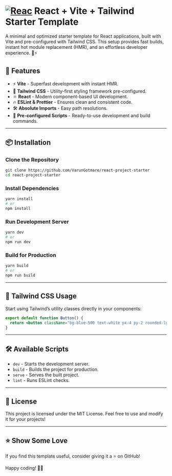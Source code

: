 # [![Reac](https://skillicons.dev/icons?i=react)](https://skillicons.dev) React + Vite + Tailwind Starter Template

A minimal and optimized starter template for React applications, built with Vite and pre-configured with Tailwind CSS. This setup provides fast builds, instant hot module replacement (HMR), and an effortless developer experience. 🎨⚡

&#x20;  &#x20;

## 📌 Features

- ⚡ **Vite** - Superfast development with instant HMR.
- 🎨 **Tailwind CSS** - Utility-first styling framework pre-configured.
- ⚛️ **React** - Modern component-based UI development.
- 🔥 **ESLint & Prettier** - Ensures clean and consistent code.
- 🛠️ **Absolute Imports** - Easy path resolutions.
- 📄 **Pre-configured Scripts** - Ready-to-use development and build commands.

---

## 📦 Installation

### Clone the Repository

```sh
git clone https://github.com/VarunGotmare/react-project-starter
cd react-project-starter
```

### Install Dependencies

```sh
yarn install
# or
npm install
```

### Run Development Server

```sh
yarn dev
# or
npm run dev
```

### Build for Production

```sh
yarn build
# or
npm run build
```

---

## 🎨 Tailwind CSS Usage

Start using Tailwind’s utility classes directly in your components:

```jsx
export default function Button() {
  return <button className="bg-blue-500 text-white px-4 py-2 rounded-lg">Click Me</button>;
}
```

---

## 🛠️ Available Scripts

- `dev` - Starts the development server.
- `build` - Builds the project for production.
- `serve` - Serves the built project.
- `lint` - Runs ESLint checks.

---

## 📜 License

This project is licensed under the MIT License. Feel free to use and modify it for your projects!

---

## ⭐ Show Some Love

If you find this template useful, consider giving it a ⭐ on GitHub!

Happy coding! 🚀🎨

